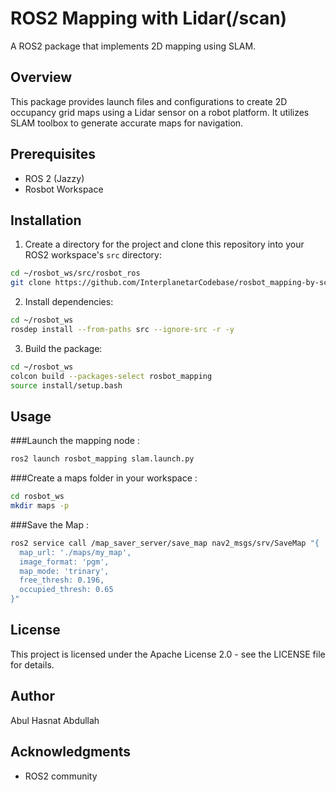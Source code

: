 # ROS2 Mapping with Lidar(/scan)
A ROS2 package that implements 2D mapping using SLAM.

## Overview

This package provides launch files and configurations to create 2D occupancy grid maps using a Lidar sensor on a robot platform. It utilizes SLAM toolbox to generate accurate maps for navigation.

## Prerequisites
- ROS 2 (Jazzy)
- Rosbot Workspace


## Installation

1. Create a directory for the project and clone this repository into your ROS2 workspace's `src` directory:

```bash
cd ~/rosbot_ws/src/rosbot_ros
git clone https://github.com/InterplanetarCodebase/rosbot_mapping-by-scan-.git rosbot_mapping
```

2. Install dependencies:

```bash
cd ~/rosbot_ws
rosdep install --from-paths src --ignore-src -r -y
```

3. Build the package:

```bash
cd ~/rosbot_ws
colcon build --packages-select rosbot_mapping
source install/setup.bash
```

## Usage

###Launch the mapping node :

```bash
ros2 launch rosbot_mapping slam.launch.py
```
###Create a maps folder in your workspace :
```bash
cd rosbot_ws
mkdir maps -p
```
###Save the Map :

```bash
ros2 service call /map_saver_server/save_map nav2_msgs/srv/SaveMap "{
  map_url: './maps/my_map',
  image_format: 'pgm',
  map_mode: 'trinary',
  free_thresh: 0.196,
  occupied_thresh: 0.65
}"
```

## License

This project is licensed under the Apache License 2.0 - see the LICENSE file for details.

## Author

Abul Hasnat Abdullah

## Acknowledgments

* ROS2 community
